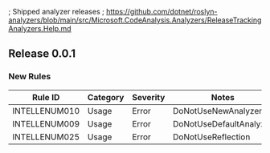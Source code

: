 ﻿; Shipped analyzer releases
; https://github.com/dotnet/roslyn-analyzers/blob/main/src/Microsoft.CodeAnalysis.Analyzers/ReleaseTrackingAnalyzers.Help.md

## Release 0.0.1

### New Rules

Rule ID | Category | Severity | Notes
--------|----------|----------|-------
INTELLENUM010 | Usage | Error | DoNotUseNewAnalyzer
INTELLENUM009 | Usage | Error | DoNotUseDefaultAnalyzer
INTELLENUM025 | Usage | Error | DoNotUseReflection